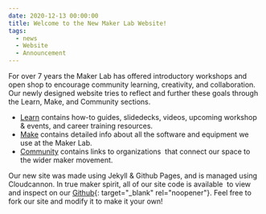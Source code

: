 ```yaml
---
date: 2020-12-13 00:00:00
title: Welcome to the New Maker Lab Website!
tags:
  - news
  - Website
  - Announcement
---
```


For over 7 years the Maker Lab has offered introductory workshops and open shop to encourage community learning, creativity, and collaboration. Our newly designed website tries to reflect and further these goals through the Learn, Make, and Community sections.

* [Learn](/learn) contains how-to guides, slidedecks, videos, upcoming workshop & events, and career training resources.
* [Make](/make) contains detailed info about all the software and equipment we use at the Maker Lab.
* [Community](/community) contains links to organizations&nbsp; that connect our space to the wider maker movement.

Our new site was made using Jekyll & Github Pages, and is managed using Cloudcannon. In true maker spirit, all of our site code is available&nbsp; to view and inspect on our [Github](http://github.com/cplmakerlab){: target="_blank" rel="noopener"}. Feel free to fork our site and modify it to make it your own\!

&nbsp;

&nbsp;

&nbsp;

&nbsp;

&nbsp;

&nbsp;

&nbsp;
